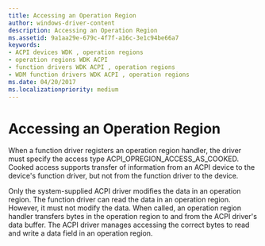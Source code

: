 ```yaml
---
title: Accessing an Operation Region
author: windows-driver-content
description: Accessing an Operation Region
ms.assetid: 9a1aa29e-679c-4f7f-a16c-3e1c94be66a7
keywords:
- ACPI devices WDK , operation regions
- operation regions WDK ACPI
- function drivers WDK ACPI , operation regions
- WDM function drivers WDK ACPI , operation regions
ms.date: 04/20/2017
ms.localizationpriority: medium
---
```


# Accessing an Operation Region





When a function driver registers an operation region handler, the driver must specify the access type ACPI\_OPREGION\_ACCESS\_AS\_COOKED. Cooked access supports transfer of information from an ACPI device to the device's function driver, but not from the function driver to the device.

Only the system-supplied ACPI driver modifies the data in an operation region. The function driver can read the data in an operation region. However, it must not modify the data. When called, an operation region handler transfers bytes in the operation region to and from the ACPI driver's data buffer. The ACPI driver manages accessing the correct bytes to read and write a data field in an operation region.

 

 




